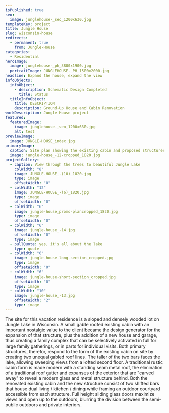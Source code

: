 ```yaml
---
isPublished: true
seo:
  image: junglehouse-_seo_1200x630.jpg
templateKey: project
title: Jungle House
slug: wisconsin-house
redirects:
  - permanent: true
    from: Jungle-House
categories:
  - Residential
heroImage:
  image: junglehouse-_ph_3800x1900.jpg
  portraitImage: JUNGLEHOUSE-_PH_1500x2000.jpg
headline: Expand the house, expand the view
infoObjects:
  infoObject:
    - description: Schematic Design Completed
      title: Status
  titleInfoObject:
    title: DESCRIPTION
    description: Ground-Up House and Cabin Renovation
workDescription: Jungle House project
featured:
  featuredImage:
    image: junglehouse-_seo_1200x630.jpg
    alt: test
previewImage:
  image: JUNGLE-HOUSE_index.jpg
primaryImage:
  caption: Site plan showing the existing cabin and proposed structures
  image: jungle-house_-12-cropped_1820.jpg
projectGallery:
  - caption: View through the trees to beautiful Jungle Lake
    colWidth: "8"
    image: JUNGLE-HOUSE_-(10)_1820.jpg
    type: image
    offsetWidth: "0"
  - colWidth: "12"
    image: JUNGLE-HOUSE_-(6)_1820.jpg
    type: image
    offsetWidth: "0"
  - colWidth: "6"
    image: jungle-house_promo-plancropped_1820.jpg
    type: image
    offsetWidth: "0"
  - colWidth: "6"
    image: jungle-house_-14.jpg
    offsetWidth: "0"
    type: image
  - pullQuote: yes, it's all about the lake
    type: quote
  - colWidth: "6"
    image: jungle-house-long-section_cropped.jpg
    type: image
    offsetWidth: "0"
  - colWidth: "6"
    image: jungle-house-short-section_cropped.jpg
    offsetWidth: "0"
    type: image
  - colWidth: "10"
    image: jungle-house_-13.jpg
    offsetWidth: "2"
    type: image
---
```


The site for this vacation residence is a sloped and densely wooded lot on Jungle Lake in Wisconsin. A small gable roofed existing cabin with an important nostalgic value to the client became the design generator for the expansion of that structure, plus the addition of a new house and garage, thus creating a family complex that can be selectively activated in full for large family gatherings, or in parts for individual visits. Both primary structures, therefor, respond to the form of the existing cabin on site by creating two unequal gabled roof lines. The taller of the two bars faces the lake, allowing sweeping views from a lofted second floor. A traditional rustic cabin form is made modern with a standing seam metal roof, the elimination of a traditional roof gutter and expanses of the exterior that are "carved away" to reveal a modern glass and metal structure behind. Both the renovated existing cabin and the new structure consist of two shifted bars that house dual living / kitchen / dining while framing an outdoor courtyard accessible from each structure. Full height sliding glass doors maximize views and open up to the outdoors, blurring the division between the semi-public outdoors and private interiors.
